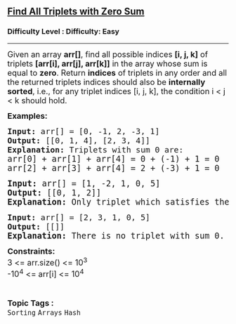 <h2><a href="https://www.geeksforgeeks.org/problems/find-all-triplets-with-zero-sum/1">Find All Triplets with Zero Sum</a></h2><h3>Difficulty Level : Difficulty: Easy</h3><hr><div class="problems_problem_content__Xm_eO"><p><span style="font-size: 18px;">Given an array&nbsp;<strong>arr[]</strong>, find all possible indices <strong>[i, j, k]</strong> of triplets <strong>[arr[i], arr[j], arr[k]]</strong> in the array whose sum is equal to <strong>zero</strong>. Return <strong>indices</strong> of triplets in any order and all the returned triplets indices should also be <strong>internally sorted</strong>, i.e., for any triplet indices [i, j, k], the condition i &lt; j &lt; k should hold.</span></p>
<p><strong style="font-size: 18px;">Examples:</strong></p>
<pre><span style="font-size: 18px;"><strong>Input: </strong></span><span style="font-size: 18px;">arr[] = [0, -1, 2, -3, 1]</span><span style="font-size: 18px;">
<strong>Output: </strong>[[0, 1, 4], [2, 3, 4]]<strong>
Explanation: </strong></span><span style="font-size: 18px;">Triplets with sum 0 are:<br></span><span style="font-size: 14pt;"><span style="font-size: 18.6667px;">arr[0] + arr[1] + arr[4] = 0 + (-1) + 1 = 0
arr[2] + arr[3] + arr[4] = 2 + (-3) + 1 = 0</span></span></pre>
<pre><span style="font-size: 14pt;"><strong style="font-size: 14pt;">Input: </strong><span style="font-size: 14pt;">arr[] = [</span><span style="font-size: 18.6667px;">1, -2, 1, 0, 5</span><span style="font-size: 14pt;">]
</span><strong style="font-size: 14pt;">Output: </strong><span style="font-size: 14pt;">[[0, 1, 2]]</span><strong style="font-size: 14pt;">
Explanation: </strong></span><span style="font-size: 18.6667px;">Only triplet which satisfies the condition is arr[0] + arr[1] + arr[2] = 1 + (-2) + 1 = 0</span></pre>
<pre><span style="font-size: 18px;"><strong>Input: </strong>arr[] = [2, 3, 1, 0, 5]</span><span style="font-size: 18px;">
<strong>Output: </strong>[[]]</span><span style="font-size: 14pt;"><strong>
Explanation: </strong></span><span style="font-size: 18.6667px;">There is no triplet with sum 0.</span></pre>
<p><span style="font-size: 18px;"><strong>Constraints:<br></strong>3 &lt;= arr.size() &lt;= 10<sup>3</sup><strong><br></strong></span><span style="font-size: 18px;">-10<sup>4</sup> &lt;= arr[i] </span><span style="font-size: 18px;">&lt;= 10<sup>4</sup></span></p></div><br><p><span style=font-size:18px><strong>Topic Tags : </strong><br><code>Sorting</code>&nbsp;<code>Arrays</code>&nbsp;<code>Hash</code>&nbsp;